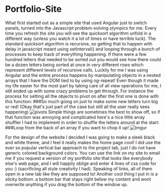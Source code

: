 Portfolio-Site
==============

What first started out as a simple site that used Angular just to switch panels, turned into the Javascript problem-solving olympics for me.  Every time you refresh the site you will see the quicksort algorithm unfold in a different way (unless you watch it a lot of times or have terrible luck).  The standard quicksort algorithm is recursive, so getting that to happen with delay in javascript meant using setInterval() and looping through a bunch of processes to keep track of everything happening.  If there were a few hundred letters that needed to be sorted out you would see how there could be a dozen letters being sorted at once in very different rows which represent different levels of recursive calls.  Luckily for me I was using Angular and the entire process happens by manipulating objects in a nested arrays that I have the DOM tied to by using ng-repeat!  Even though it made my life easier for the most part by taking care of all view operations for me, I still ended up with some crazy problems to get through.  For instance the process for setting all the objects to pivot on after the first one is done with this function:
###So much going on just to make some new letters turn big or red! (Okay that's just part of the case but still all the user really sees happening)
![pivots](http://i.imgur.com/e5sdvsL.jpg)
Simple things are sometimes the best to show off, so if that function was annoying and complicated here's a nice little array shuffler I had to implement in order to shuffle the letters around at the start:
###Loop from the back of an array if you want to chop it up!
![Imgur](http://i.imgur.com/sXmqjYh.jpg)

For the design of the website I decided I was going to make a sleek black and white theme, and I feel it really makes the home page cool!  I did use the ever so popular vertical bar approach to the project tab, just I do not have generic colored background colors. You can use the link on my site to email me if you request a version of my portfolio site that looks like everybody else's web page, and I will happily oblige and enter 4 lines of css code for you :) (sacrificing all style creativity I had).  Speaking of links, all of them open in a new tab like they are supposed to!  Another cool thing I put in is a sticky bottom: a bottom bar that stays right below my content and wont overwrite anything if you drag the bottom of the window up.
